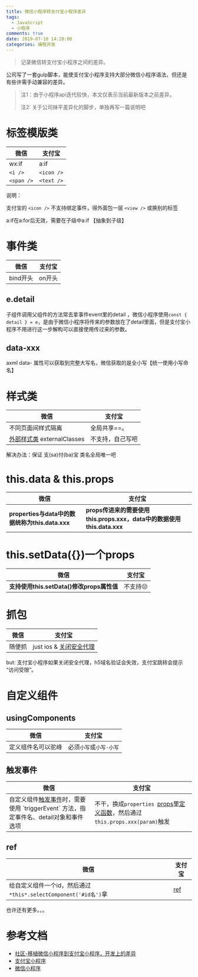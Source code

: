```yaml
---
title: 微信小程序转支付宝小程序差异
tags:
  - JavaScript
  - 小程序
comments: true
date: 2019-07-10 14:20:00
categories: 编程开发
---
```


> 记录微信转支付宝小程序之间的差异。

公司写了一套gulp脚本，能使支付宝小程序支持大部分微信小程序语法，但还是有些许需手动兼容的差异。

> 注1：由于小程序api迭代较快，本文仅表示当前最新版本之前差异。
>
> 注2: 关于公司抹平差异化的脚步，单独再写一篇说明吧

<!--more-->



# 标签模版类

| 微信       | 支付宝     |
| ---------- | ---------- |
| wx:if      | a:if       |
| `<i />`    | `<icon />` |
| `<span />` | `<text />` |

说明：

 支付宝的 `<icon />` 不支持绑定事件，得外面包一层 `<view />` 或换别的标签

 a:if在a:for后无效，需要在子级中a:if 【抽象到子级】

# 事件类

| 微信     | 支付宝 |
| -------- | ------ |
| bind开头 | on开头 |

## e.detail

子组件调用父组件的方法常去拿事件event里的detail ，微信小程序使用`const { detail } = e`，是由于微信小程序将传来的参数放在了detail里面，但是支付宝小程序不用进行这一步解构可以直接使用传过来的参数。

## data-xxx

 axml data- 属性可以获取到完整大写名，微信获取的是全小写【统一使用小写命名】



# 样式类

| 微信                                                         | 支付宝           |
| ------------------------------------------------------------ | ---------------- |
| 不同页面间样式隔离                                           | 全局共享==。     |
| [外部样式类]([https://developers.weixin.qq.com/miniprogram/dev/framework/custom-component/wxml-wxss.html#%E5%A4%96%E9%83%A8%E6%A0%B7%E5%BC%8F%E7%B1%BB](https://developers.weixin.qq.com/miniprogram/dev/framework/custom-component/wxml-wxss.html#外部样式类)) externalClasses | 不支持，自己写吧 |

解决办法：保证 支(sa)付(ba)宝 类名全局唯一吧



# this.data & this.props

| 微信                                            | 支付宝                                                       |
| ----------------------------------------------- | ------------------------------------------------------------ |
| **properties与data中的数据统称为this.data.xxx** | **props传进来的需要使用this.props.xxx，data中的数据使用this.data.xxx** |



# this.setData({})一个props

| 微信                                      | 支付宝  |
| ----------------------------------------- | ------- |
| **支持使用this.setData()修改props属性值** | 不支持😒 |



# 抓包

| 微信   | 支付宝                                                       |
| ------ | ------------------------------------------------------------ |
| 随便抓 | just ios & [关闭安全代理](https://ds.alipay.com/fd-ipddfamm/index.html) |

but: 支付宝小程序如果关闭安全代理，h5域名验证会失效，支付宝跳转会提示 “访问受限”。

# 自定义组件

## usingComponents

| 微信               | 支付宝                  |
| ------------------ | ----------------------- |
| 定义组件名可以驼峰 | 必须`小写`或`小写-小写` |



## 触发事件

| 微信                                                         | 支付宝                                                       |
| ------------------------------------------------------------ | ------------------------------------------------------------ |
| 自定义组件[触发事件]([https://developers.weixin.qq.com/miniprogram/dev/framework/custom-component/events.html#%E8%A7%A6%E5%8F%91%E4%BA%8B%E4%BB%B6](https://developers.weixin.qq.com/miniprogram/dev/framework/custom-component/events.html#触发事件))时，需要使用 `triggerEvent` 方法，指定事件名、detail对象和事件选项 | 不干，换成`properties `[props](https://docs.alipay.com/mini/framework/component_object)里[定义函数](https://docs.alipay.com/mini/framework/use-custom-component)，然后通过`this.props.xxx(param)`触发 |

## ref

| 微信                                                         | 支付宝                                                      |
| ------------------------------------------------------------ | ----------------------------------------------------------- |
| 给自定义组件一个id，然后通过`*this*.selectComponent('#id名')`拿 | [ref](https://docs.alipay.com/mini/framework/component-ref) |



也许还有更多。。。



# 参考文档

- [社区-移植微信小程序到支付宝小程序，开发上的差异](https://openclub.alipay.com/club/history/read/9209)
- [支付宝小程序](https://mini.open.alipay.com)
- [微信小程序](https://developers.weixin.qq.com/miniprogram/dev/framework/)